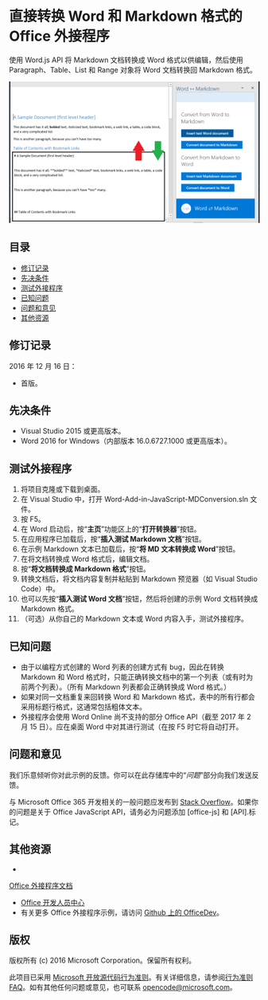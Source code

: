 # <a name="office-add-in-that-converts-directly-between-word-and-markdown-formats"></a>直接转换 Word 和 Markdown 格式的 Office 外接程序

使用 Word.js API 将 Markdown 文档转换成 Word 格式以供编辑，然后使用 Paragraph、Table、List 和 Range 对象将 Word 文档转换回 Markdown 格式。

![转换 Word 和 Markdown 格式](readme_art/ReadMeScreenshot.PNG)

## <a name="table-of-contents"></a>目录
* [修订记录](#change-history)
* [先决条件](#prerequisites)
* [测试外接程序](#test-the-add-in)
* [已知问题](#known-issues)
* [问题和意见](#questions-and-comments)
* [其他资源](#additional-resources)

## <a name="change-history"></a>修订记录

2016 年 12 月 16 日：

* 首版。

## <a name="prerequisites"></a>先决条件

* Visual Studio 2015 或更高版本。
* Word 2016 for Windows（内部版本 16.0.6727.1000 或更高版本）。

## <a name="test-the-add-in"></a>测试外接程序

1. 将项目克隆或下载到桌面。
2. 在 Visual Studio 中，打开 Word-Add-in-JavaScript-MDConversion.sln 文件。
2. 按 F5。
3. 在 Word 启动后，按“**主页**”功能区上的“**打开转换器**”按钮。
4. 在应用程序已加载后，按“**插入测试 Markdown 文档**”按钮。
5. 在示例 Markdown 文本已加载后，按“**将 MD 文本转换成 Word**”按钮。
6. 在将文档转换成 Word 格式后，编辑文档。 
7. 按“**将文档转换成 Markdown 格式**”按钮。 
8. 转换文档后，将文档内容复制并粘贴到 Markdown 预览器（如 Visual Studio Code）中。
9. 也可以先按“**插入测试 Word 文档**”按钮，然后将创建的示例 Word 文档转换成 Markdown 格式。 
10. （可选）从你自己的 Markdown 文本或 Word 内容入手，测试外接程序。

## <a name="known-issues"></a>已知问题

- 由于以编程方式创建的 Word 列表的创建方式有 bug，因此在转换 Markdown 和 Word 格式时，只能正确转换文档中的第一个列表（或有时为前两个列表）。（所有 Markdown 列表都会正确转换成 Word 格式。）
- 如果对同一文档重复来回转换 Word 和 Markdown 格式，表中的所有行都会采用标题行格式，这通常包括粗体文本。
- 外接程序会使用 Word Online 尚不支持的部分 Office API（截至 2017 年 2 月 15 日）。应在桌面 Word 中对其进行测试（在按 F5 时它将自动打开。

## <a name="questions-and-comments"></a>问题和意见

我们乐意倾听你对此示例的反馈。你可以在此存储库中的“*问题*”部分向我们发送反馈。

与 Microsoft Office 365 开发相关的一般问题应发布到 [Stack Overflow](http://stackoverflow.com/questions/tagged/office-js+API)。如果你的问题是关于 Office JavaScript API，请务必为问题添加 [office-js] 和 [API].标记。

## <a name="additional-resources"></a>其他资源

* 

  [Office 外接程序文档](https://msdn.microsoft.com/en-us/library/office/jj220060.aspx)
* [Office 开发人员中心](http://dev.office.com/)
* 有关更多 Office 外接程序示例，请访问 [Github 上的 OfficeDev](https://github.com/officedev)。

## <a name="copyright"></a>版权
版权所有 (c) 2016 Microsoft Corporation。保留所有权利。



此项目已采用 [Microsoft 开放源代码行为准则](https://opensource.microsoft.com/codeofconduct/)。有关详细信息，请参阅[行为准则 FAQ](https://opensource.microsoft.com/codeofconduct/faq/)。如有其他任何问题或意见，也可联系 [opencode@microsoft.com](mailto:opencode@microsoft.com)。
